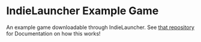 IndieLauncher Example Game
==========================

An example game downloadable through IndieLauncher. See [that repository](https://github.com/dan200/IndieLauncher) for Documentation on how this works!
